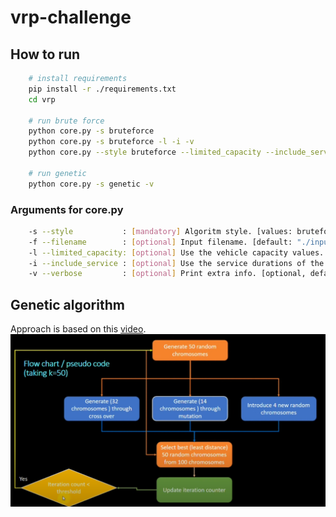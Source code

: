 # vrp-challenge
## How to run
```bash
    # install requirements
    pip install -r ./requirements.txt
    cd vrp
    
    # run brute force
    python core.py -s bruteforce
    python core.py -s bruteforce -l -i -v
    python core.py --style bruteforce --limited_capacity --include_service --verbose
    
    # run genetic
    python core.py -s genetic -v
```

### Arguments for core.py
```bash
    -s --style           : [mandatory] Algoritm style. [values: bruteforce, genetic]                 
    -f --filename        : [optional] Input filename. [default: "./input/input.json"]
    -l --limited_capacity: [optional] Use the vehicle capacity values. [optional, default: false]
    -i --include_service : [optional] Use the service durations of the jobs. [optional, default: false]
    -v --verbose         : [optional] Print extra info. [optional, default: false]     
```

## Genetic algorithm
Approach is based on this [video](https://youtu.be/3GAfjE_ChRI). 
![img.png](img.png)